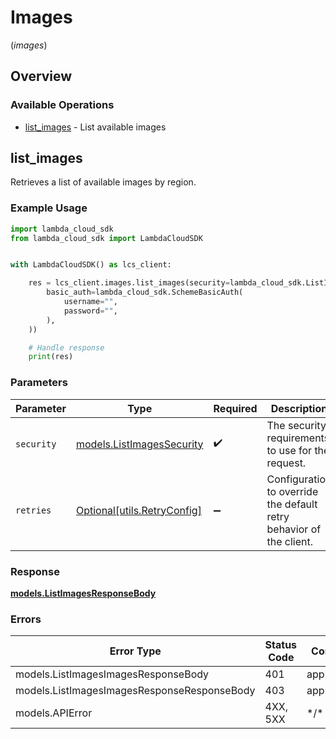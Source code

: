 # Images
(*images*)

## Overview

### Available Operations

* [list_images](#list_images) - List available images

## list_images

Retrieves a list of available images by region.

### Example Usage

```python
import lambda_cloud_sdk
from lambda_cloud_sdk import LambdaCloudSDK


with LambdaCloudSDK() as lcs_client:

    res = lcs_client.images.list_images(security=lambda_cloud_sdk.ListImagesSecurity(
        basic_auth=lambda_cloud_sdk.SchemeBasicAuth(
            username="",
            password="",
        ),
    ))

    # Handle response
    print(res)

```

### Parameters

| Parameter                                                           | Type                                                                | Required                                                            | Description                                                         |
| ------------------------------------------------------------------- | ------------------------------------------------------------------- | ------------------------------------------------------------------- | ------------------------------------------------------------------- |
| `security`                                                          | [models.ListImagesSecurity](../../listimagessecurity.md)            | :heavy_check_mark:                                                  | The security requirements to use for the request.                   |
| `retries`                                                           | [Optional[utils.RetryConfig]](../../models/utils/retryconfig.md)    | :heavy_minus_sign:                                                  | Configuration to override the default retry behavior of the client. |

### Response

**[models.ListImagesResponseBody](../../models/listimagesresponsebody.md)**

### Errors

| Error Type                                  | Status Code                                 | Content Type                                |
| ------------------------------------------- | ------------------------------------------- | ------------------------------------------- |
| models.ListImagesImagesResponseBody         | 401                                         | application/json                            |
| models.ListImagesImagesResponseResponseBody | 403                                         | application/json                            |
| models.APIError                             | 4XX, 5XX                                    | \*/\*                                       |